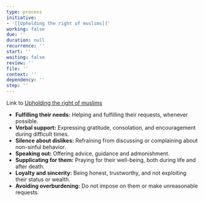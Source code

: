 ```yaml
---
type: process
initiative:
- '[[Upholding the right of muslims]]'
working: false
due: ''
duration: null
recurrence: ''
start: ''
waiting: false
review: ''
file: ''
context: ''
dependency: ''
step: ''
---
```


Link to [Upholding the right of muslims](Initiatives/worship/Upholding%20the%20right%20of%20muslims.md)

* **Fulfilling their needs:** Helping and fulfilling their requests, whenever possible.
* **Verbal support:** Expressing gratitude, consolation, and encouragement during difficult times.
* **Silence about dislikes:** Refraining from discussing or complaining about non-sinful behavior.
* **Speaking out:** Offering advice, guidance and admonishment.
* **Supplicating for them:** Praying for their well-being, both during life and after death.
* **Loyalty and sincerity:** Being honest, trustworthy, and not exploiting their status or wealth.
* **Avoiding overburdening:** Do not impose on them or make unreasonable requests.